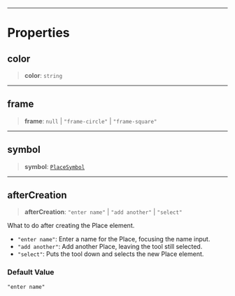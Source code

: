 ***

# Properties

## color

> **color**: `string`

***

## frame

> **frame**: `null` | `"frame-circle"` | `"frame-square"`

***

## symbol

> **symbol**: [`PlaceSymbol`](PlaceSymbol.md)

***

## afterCreation

> **afterCreation**: `"enter name"` | `"add another"` | `"select"`

What to do after creating the Place element.

* `"enter name"`: Enter a name for the Place, focusing the name input.
* `"add another"`: Add another Place, leaving the tool still selected.
* `"select"`: Puts the tool down and selects the new Place element.

### Default Value

`"enter name"`
